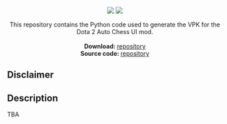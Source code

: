 
<p align="center">  
 <a href="https://opensource.org/licenses/MIT"><img src="https://img.shields.io/badge/license-MIT-blue.svg"></a>
 <a href="https://www.paypal.com/cgi-bin/webscr?cmd=_s-xclick&hosted_button_id=2UKM4JREAPTBG"><img src="https://img.shields.io/badge/buy%20me%20some-candy-yellow.svg"></a>
 
</p>

<p align="center">
  This repository contains the Python code used to generate the VPK for the Dota 2 Auto Chess UI mod. <br> <br>
  <span><strong>Download: </strong><a href="https://github.com/auto-chess-ui-mod/download">repository</a></span><br>
  <span><strong>Source code: </strong><a href="https://github.com/auto-chess-ui-mod/source ">repository </a></span>
</p>

## Disclaimer

## Description

TBA
